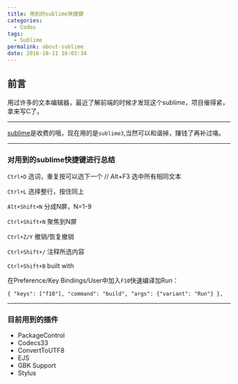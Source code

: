 ```yaml
---
title: 用到的sublime快捷键
categories:
  - Codes
tags:
  - Sublime
permalink: about-sublime
date: 2016-10-11 16:03:34
---
```


<h2 id="intro">前言</h2>用过许多的文本编辑器，最近了解前端的时候才发现这个sublime，项目催得紧，拿来写C了。

<!-- more -->

---------------

[sublime](https://www.sublimetext.com)是收费的哦，现在用的是`sublime3`,当然可以和谐掉，赚钱了再补过咯。

-----------

### 对用到的sublime快捷键进行总结


`Ctrl+D` 选词，重复按可以选下一个  // Alt+F3  选中所有相同文本

`Ctrl+L` 选择整行，按住同上

`Alt+Shift+N` 分成N屏，N=1-9

`Ctrl+Shift+N` 聚焦到N屏

`Ctrl+Z/Y`  撤销/恢复撤销

`Ctrl+Shift+/` 注释所选内容

`Ctrl+Shift+B` built with


在Preference/Key Bindings/User中加入`F10`快速编译加Run：
```
{ "keys": ["f10"], "command": "build", "args": {"variant": "Run"} },
```

---

### 目前用到的插件

- PackageControl
- Codecs33
- ConvertToUTF8
- EJS
- GBK Support
- Stylus

